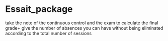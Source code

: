 # Essait_package
take the note of the continuous control and the exam to calculate the final grade+ give the number of absences you can have without being eliminated according to the total number of sessions
